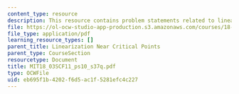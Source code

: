```yaml
---
content_type: resource
description: This resource contains problem statements related to linearization.
file: https://ol-ocw-studio-app-production.s3.amazonaws.com/courses/18-03sc-differential-equations-fall-2011/eb695f1b4202f6d5ac1f5281efc4c227_MIT18_03SCF11_ps10_s37q.pdf
file_type: application/pdf
learning_resource_types: []
parent_title: Linearization Near Critical Points
parent_type: CourseSection
resourcetype: Document
title: MIT18_03SCF11_ps10_s37q.pdf
type: OCWFile
uid: eb695f1b-4202-f6d5-ac1f-5281efc4c227
---
```

